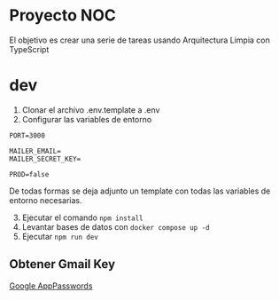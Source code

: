 # Proyecto NOC

El objetivo es crear una serie de tareas usando Arquitectura Limpia con TypeScript

# dev
1. Clonar el archivo .env.template a .env
2. Configurar las variables de entorno
```
PORT=3000

MAILER_EMAIL=
MAILER_SECRET_KEY=

PROD=false
```
De todas formas se deja adjunto un template con todas las variables de entorno necesarias.

3. Ejecutar el comando ```npm install```
4. Levantar bases de datos con ```docker compose up -d```
5. Ejecutar ```npm run dev```


## Obtener Gmail Key
[Google AppPasswords](https://myaccount.google.com/u/0/apppasswords)
